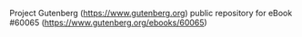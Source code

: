 Project Gutenberg (https://www.gutenberg.org) public repository for
eBook #60065 (https://www.gutenberg.org/ebooks/60065)
